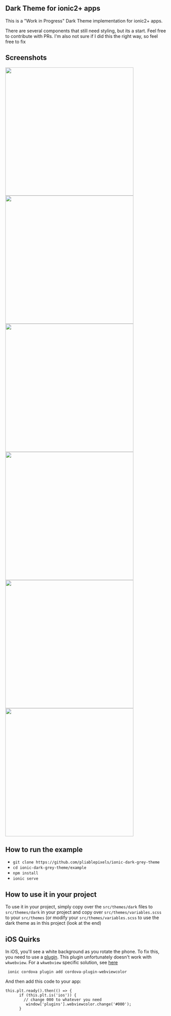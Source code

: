 Dark Theme for ionic2+ apps
----------------------------

This is a "Work in Progress" Dark Theme implementation for ionic2+ apps.

There are several components that still need styling, but its a start. Feel free to contribute with PRs. I'm also not sure if I did this the right way, so feel free to fix

Screenshots
------------
<img src= "https://github.com/pliablepixels/ionic-dark-grey-theme/blob/master/example/resources/screenshots/s1.PNG" height="400px"/><img src= "https://github.com/pliablepixels/ionic-dark-grey-theme/blob/master/example/resources/screenshots/s2.PNG" height="400px"/><img src= "https://github.com/pliablepixels/ionic-dark-grey-theme/blob/master/example/resources/screenshots/s3.PNG" height="400px"/><img src= "https://github.com/pliablepixels/ionic-dark-grey-theme/blob/master/example/resources/screenshots/s4.PNG" height="400px"/><img src= "https://github.com/pliablepixels/ionic-dark-grey-theme/blob/master/example/resources/screenshots/s5.PNG" height="400px"/><img src= "https://github.com/pliablepixels/ionic-dark-grey-theme/blob/master/example/resources/screenshots/s8.PNG" height="400px"/>


How to run the example
------------------------
* `git clone https://github.com/pliablepixels/ionic-dark-grey-theme`
* `cd ionic-dark-grey-theme/example`
* `npm install`
* `ionic serve`


How to use it in your project
-----------------------------
To use it in your project, simply copy over the `src/themes/dark` files to `src/themes/dark` in your project and copy over `src/themes/variables.scss` to your `src/themes` (or modify your `src/themes/variables.scss` to use the dark theme as in this project (look at the end)



iOS Quirks
-----------
In iOS, you'll see a white background as you rotate the phone. To fix this, you need to use a [plugin](https://github.com/EddyVerbruggen/cordova-plugin-webviewcolor). This plugin unfortunately doesn't work with `wkwebview`. For a `wkwebview` specific solution, see [here](https://stackoverflow.com/a/44799013/1361529)


```
 ionic cordova plugin add cordova-plugin-webviewcolor
 ```

 And then add this code to your app:

```
this.plt.ready().then(() => {
      if (this.plt.is('ios')) {
        // change 000 to whatever you need
         window['plugins'].webviewcolor.change('#000');
      }
```